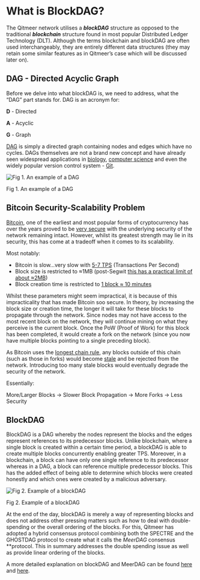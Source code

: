 # What is BlockDAG?

The Qitmeer network utilises a ***blockDAG*** structure as opposed to the traditional ***blockchain*** structure found in most popular Distributed Ledger Technology (DLT). Although the terms blockchain and blockDAG are often used interchangeably, they are entirely different data structures (they may retain some similar features as in Qitmeer’s case which will be discussed later on). 

## DAG - Directed Acyclic Graph

Before we delve into what blockDAG is, we need to address, what the “DAG” part stands for. DAG is an acronym for:

**D** - Directed

**A** - Acyclic

**G** - Graph

[DAG](https://en.wikipedia.org/wiki/Directed_acyclic_graph) is simply a directed graph containing nodes and edges which have no cycles. DAGs themselves are not a brand new concept and have already seen widespread applications in [biology](https://www.ncbi.nlm.nih.gov/pmc/articles/PMC1995545/), [computer science](https://eprints.whiterose.ac.uk/167629/1/rtss2020_dag.pdf) and even the widely popular version control system - [Git](https://medium.com/girl-writes-code/git-is-a-directed-acyclic-graph-and-what-the-heck-does-that-mean-b6c8dec65059). 

![Fig 1. An example of a DAG](https://upload.wikimedia.org/wikipedia/commons/thumb/4/4b/Directed_acyclic_graph.svg/1024px-Directed_acyclic_graph.svg.png)

Fig 1. An example of a DAG

## Bitcoin Security-Scalability Problem

[Bitcoin](https://www.ussc.gov/sites/default/files/pdf/training/annual-national-training-seminar/2018/Emerging_Tech_Bitcoin_Crypto.pdf), one of the earliest and most popular forms of cryptocurrency has over the years proved to be [very secure](https://help.coinbase.com/en/coinbase/privacy-and-security/other/is-bitcoin-secure-has-the-bitcoin-network-ever-been-hacked) with the underlying security of the network remaining intact. However, whilst its greatest strength may lie in its security, this has come at a tradeoff when it comes to its scalability. 

Most notably:

- Bitcoin is slow…very slow with [5-7 TPS](https://academy.binance.com/en/glossary/transactions-per-second-tps) (Transactions Per Second)
- Block size is restricted to ≈1MB (post-Segwit [this has a practical limit of about ≈2MB](https://bitcoin.stackexchange.com/questions/98810/whats-the-blocksize-limit-after-segwit-and-how-do-legacy-nodes-deal-with-segwit))
- Block creation time is restricted to [1 block ≈ 10 minutes](https://www.researchgate.net/figure/Block-generation-times-in-Bitcoin-Transactions-are-confirmed-when-they-appear-in-valid_fig1_262315254)

Whilst these parameters might seem impractical, it is because of this impracticality that has made Bitcoin soo secure. In theory, by increasing the block size or creation time, the longer it will take for these blocks to propagate through the network. Since nodes may not have access to the most recent block on the network, they will continue mining on what they perceive is the current block. Once the PoW (Proof of Work) for this block has been completed, it would create a fork on the network (since you now have multiple blocks pointing to a single preceding block). 

As Bitcoin uses the [longest chain rule](https://learnmeabitcoin.com/technical/longest-chain), any blocks outside of this chain (such as those in forks) would become [stale](https://medium.com/@cryptobolts/what-are-stale-blocks-simply-explained-b445682274c6) and be rejected from the network. Introducing too many stale blocks would eventually degrade the security of the network. 

Essentially:

More/Larger Blocks → Slower Block Propagation → More Forks → Less Security

## BlockDAG

BlockDAG is a DAG whereby the nodes represent the blocks and the edges represent references to its predecessor blocks. Unlike blockchain, where a single block is created within a certain time period, a blockDAG is able to create multiple blocks concurrently enabling greater TPS. Moreover, in a blockchain, a block can have only one single reference to its predecessor whereas in a DAG, a block can reference multiple predecessor blocks. This has the added effect of being able to determine which blocks were created honestly and which ones were created by a malicious adversary.

![Fig 2. Example of a blockDAG](https://miro.medium.com/v2/resize:fit:1100/format:webp/1*YJgJTzHlnrXrDU_ddsWtAA.png)

Fig 2. Example of a blockDAG

At the end of the day, blockDAG is merely a way of representing blocks and does not address other pressing matters such as how to deal with double-spending or the overall ordering of the blocks. For this, Qitmeer has adopted a hybrid consensus protocol combining both the SPECTRE and the GHOSTDAG protocol to create what it calls the *MeerDAG* consensus **protocol. This in summary addresses the double spending issue as well as provide linear ordering of the blocks.

A more detailed explanation on blockDAG and MeerDAG can be found [here](https://qitmeer.medium.com/from-blockchain-to-dag-i-9e2180ec676d) and [here](https://qitmeer.medium.com/from-blockchain-to-dag-ii-417bd4221512).